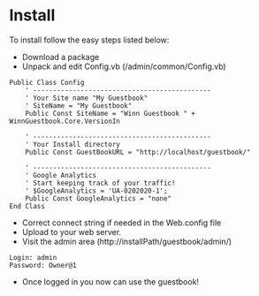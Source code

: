 # Install #
To install follow the easy steps listed below:

  * Download a package
  * Unpack and edit Config.vb (/admin/common/Config.vb)
```
Public Class Config
    ' ---------------------------------------------
    ' Your Site name "My Guestbook"
    ' SiteName = "My Guestbook"
    Public Const SiteName = "Winn Guestbook " + WinnGuestbook.Core.VersionIn

    ' ---------------------------------------------
    ' Your Install directory
    Public Const GuestBookURL = "http://localhost/guestbook/"

    ' ---------------------------------------------
    ' Google Analytics
    ' Start keeping track of your traffic!
    ' $GoogleAnalytics = 'UA-0202020-1';
    Public Const GoogleAnalytics = "none"
End Class
```
  * Correct connect string if needed in the Web.config file
  * Upload to your web server.
  * Visit the admin area (http://installPath/guestbook/admin/)
```
Login: admin
Password: Owner@1
```
  * Once logged in you now can use the guestbook!